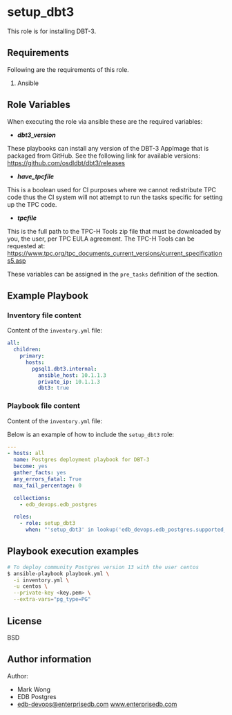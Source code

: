 # setup_dbt3

This role is for installing DBT-3.

## Requirements

Following are the requirements of this role.
  1. Ansible

## Role Variables

When executing the role via ansible these are the required variables:

  * ***dbt3_version***

  These playbooks can install any version of the DBT-3 AppImage that is
  packaged from GitHub.  See the following link for available versions:
  https://github.com/osdldbt/dbt3/releases

  * ***have_tpcfile***

  This is a boolean used for CI purposes where we cannot redistribute TPC code
  thus the CI system will not attempt to run the tasks specific for setting up
  the TPC code.

  * ***tpcfile***

  This is the full path to the TPC-H Tools zip file that must be downloaded by
  you, the user, per TPC EULA agreement.  The TPC-H Tools can be requested at:
  https://www.tpc.org/tpc_documents_current_versions/current_specifications5.asp

These variables can be assigned in the `pre_tasks` definition of the
section.

## Example Playbook

### Inventory file content

Content of the `inventory.yml` file:

```yaml
all:
  children:
    primary:
      hosts:
        pgsql1.dbt3.internal:
          ansible_host: 10.1.1.3
          private_ip: 10.1.1.3
          dbt3: true
```

### Playbook file content

Content of the `inventory.yml` file:

Below is an example of how to include the `setup_dbt3` role:

```yaml
---
- hosts: all
  name: Postgres deployment playbook for DBT-3
  become: yes
  gather_facts: yes
  any_errors_fatal: True
  max_fail_percentage: 0

  collections:
    - edb_devops.edb_postgres

  roles:
    - role: setup_dbt3
      when: "'setup_dbt3' in lookup('edb_devops.edb_postgres.supported_roles', wantlist=True)"
```

## Playbook execution examples

```bash
# To deploy community Postgres version 13 with the user centos
$ ansible-playbook playbook.yml \
  -i inventory.yml \
  -u centos \
  --private-key <key.pem> \
  --extra-vars="pg_type=PG"
```

## License

BSD

## Author information

Author:

  * Mark Wong
  * EDB Postgres
  * edb-devops@enterprisedb.com www.enterprisedb.com
